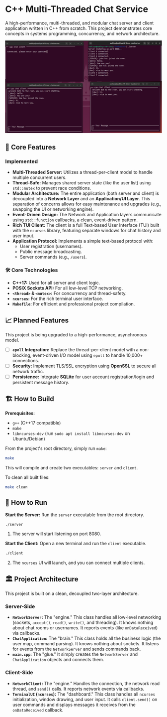 # **C++ Multi-Threaded Chat Service**

A high-performance, multi-threaded, and modular chat server and client application written in C++ from scratch. This project demonstrates core concepts in systems programming, concurrency, and network architecture.

![Alt Text](images/image.png)

## **🚀 Core Features**

### **Implemented**

* **Multi-Threaded Server:** Utilizes a thread-per-client model to handle multiple concurrent users.  
* **Thread-Safe:** Manages shared server state (like the user list) using `std::mutex` to prevent race conditions.  
* **Modular Architecture:** The entire application (both server and client) is decoupled into a **Network Layer** and an **Application/UI Layer**. This separation of concerns allows for easy maintenance and upgrades (e.g., swapping the UI or networking engine).  
* **Event-Driven Design:** The Network and Application layers communicate using `std::function` callbacks, a clean, event-driven pattern.  
* **Rich TUI Client:** The client is a full Text-based User Interface (TUI) built with the `ncurses` library, featuring separate windows for chat history and user input.  
* **Application Protocol:** Implements a simple text-based protocol with:  
  * User registration (usernames).  
  * Public message broadcasting.  
  * Server commands (e.g., `/users`).

### **🛠️ Core Technologies**

* **C++17:** Used for all server and client logic.  
* **POSIX Sockets API:** For all low-level TCP networking.  
* **`<thread>` & `<mutex>`:** For concurrency and thread-safety.  
* **`ncurses`:** For the rich terminal user interface.  
* **`Makefile`:** For efficient and professional project compilation.

## **📈 Planned Features**

This project is being upgraded to a high-performance, asynchronous model.

* [ ] **`epoll` Integration:** Replace the thread-per-client model with a non-blocking, event-driven I/O model using `epoll` to handle 10,000+ connections. 
* [ ] **Security:** Implement TLS/SSL encryption using **OpenSSL** to secure all network traffic. 
* [ ] **Persistence:** Integrate **SQLite** for user account registration/login and persistent message history.

## **🏗️ How to Build**

**Prerequisites:**

* `g++` (C++17 compatible) 
* `make` 
* `libncurses-dev` (run `sudo apt install libncurses-dev` on Ubuntu/Debian)

From the project's root directory, simply run `make`:
```bash
make
```

This will compile and create two executables: `server` and `client`.

To clean all built files:

```bash
make clean
```

## **🏃 How to Run**

**Start the Server:** Run the `server` executable from the root directory.
```bash
./server
```
1. The server will start listening on port 8080.

**Start the Client:** Open a new terminal and run the `client` executable.
```bash
./client
```

2. The `ncurses` UI will launch, and you can connect multiple clients.

## **🏛️ Project Architecture**

This project is built on a clean, decoupled two-layer architecture.

### **Server-Side**

* **`NetworkServer`:** The "engine." This class handles all low-level networking (sockets, `accept()`, `read()`, `write()`, and threading). It knows nothing about chat rooms or usernames. It reports events (like `onDataReceived`) via callbacks.  
* **`ChatApplication`:** The "brain." This class holds all the business logic (the user map, command parsing). It knows nothing about sockets. It listens for events from the `NetworkServer` and sends commands back.  
* **`main.cpp`:** The "glue." It simply creates the `NetworkServer` and `ChatApplication` objects and connects them.

### **Client-Side**

* **`NetworkClient`:** The "engine." Handles the connection, the network read thread, and `send()` calls. It reports network events via callbacks.  
* **`TerminalUI` (`ncurses`):** The "dashboard." This class handles all `ncurses` initialization, window drawing, and user input. It calls `client.send()` on user commands and displays messages it receives from the `onDataReceived` callback.

